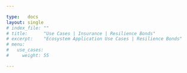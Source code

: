 ```yaml
---

type:   docs
layout: single
# index_file: ""
# title:      "Use Cases | Insurance | Resilience Bonds"
# excerpt:    "Ecosystem Application Use Cases | Resilience Bonds"
# menu:
#   use_cases:
#     weight: 55

---
```



